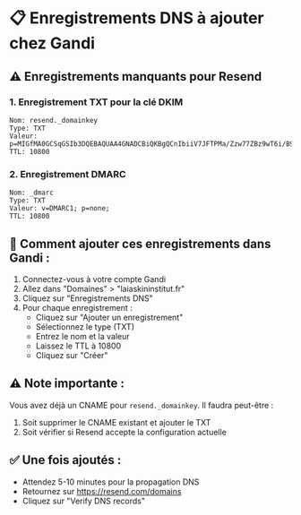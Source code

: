 # 📋 Enregistrements DNS à ajouter chez Gandi

## ⚠️ Enregistrements manquants pour Resend

### 1. Enregistrement TXT pour la clé DKIM
```
Nom: resend._domainkey
Type: TXT
Valeur: p=MIGfMA0GCSqGSIb3DQEBAQUAA4GNADCBiQKBgQCnIbiiV7JFTPMa/Zzw77ZBz9wT6i/B9evTr9Ze3ja+Ukp3IqKAgyAaSTHk5u5QGIyiC1aQ48CHyXdea4Wrb09RcmSRLK+XuGLZG/UpMUTwqUaEEEdK+k7s4b8zdL26rbvwiiIHMmOPARTQelxKujgideQrFj4QYpPc1H0F76R8NwIDAQAB
TTL: 10800
```

### 2. Enregistrement DMARC
```
Nom: _dmarc
Type: TXT
Valeur: v=DMARC1; p=none;
TTL: 10800
```

## 🔧 Comment ajouter ces enregistrements dans Gandi :

1. Connectez-vous à votre compte Gandi
2. Allez dans "Domaines" > "laiaskininstitut.fr"
3. Cliquez sur "Enregistrements DNS"
4. Pour chaque enregistrement :
   - Cliquez sur "Ajouter un enregistrement"
   - Sélectionnez le type (TXT)
   - Entrez le nom et la valeur
   - Laissez le TTL à 10800
   - Cliquez sur "Créer"

## ⚠️ Note importante :
Vous avez déjà un CNAME pour `resend._domainkey`. Il faudra peut-être :
1. Soit supprimer le CNAME existant et ajouter le TXT
2. Soit vérifier si Resend accepte la configuration actuelle

## ✅ Une fois ajoutés :
- Attendez 5-10 minutes pour la propagation DNS
- Retournez sur https://resend.com/domains
- Cliquez sur "Verify DNS records"